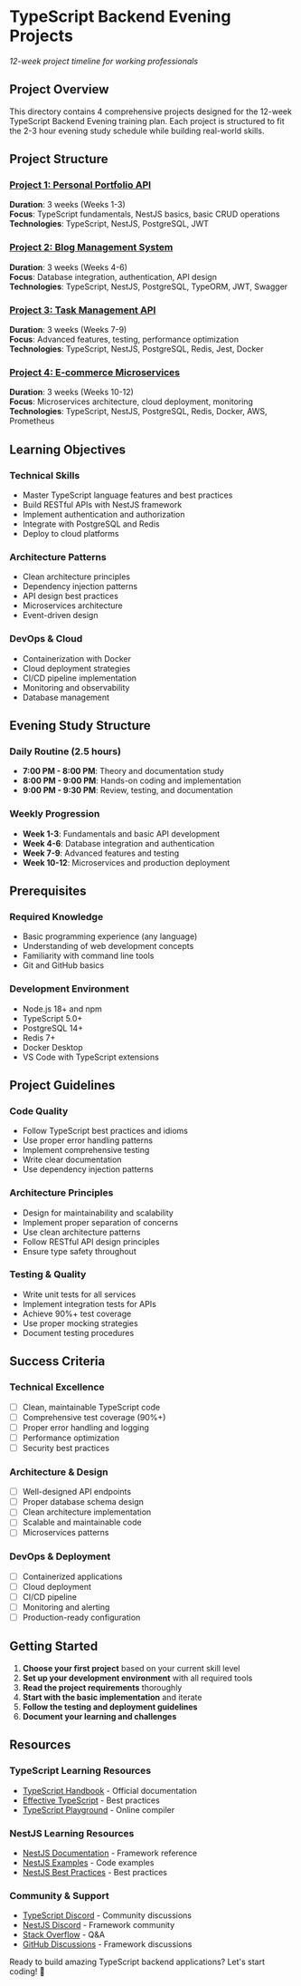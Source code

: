 # TypeScript Backend Evening Projects
*12-week project timeline for working professionals*

## Project Overview
This directory contains 4 comprehensive projects designed for the 12-week TypeScript Backend Evening training plan. Each project is structured to fit the 2-3 hour evening study schedule while building real-world skills.

## Project Structure

### [Project 1: Personal Portfolio API](./Project_1_Personal_Portfolio_API/)
**Duration**: 3 weeks (Weeks 1-3)  
**Focus**: TypeScript fundamentals, NestJS basics, basic CRUD operations  
**Technologies**: TypeScript, NestJS, PostgreSQL, JWT

### [Project 2: Blog Management System](./Project_2_Blog_Management_System/)
**Duration**: 3 weeks (Weeks 4-6)  
**Focus**: Database integration, authentication, API design  
**Technologies**: TypeScript, NestJS, PostgreSQL, TypeORM, JWT, Swagger

### [Project 3: Task Management API](./Project_3_Task_Management_API/)
**Duration**: 3 weeks (Weeks 7-9)  
**Focus**: Advanced features, testing, performance optimization  
**Technologies**: TypeScript, NestJS, PostgreSQL, Redis, Jest, Docker

### [Project 4: E-commerce Microservices](./Project_4_E_Commerce_Microservices/)
**Duration**: 3 weeks (Weeks 10-12)  
**Focus**: Microservices architecture, cloud deployment, monitoring  
**Technologies**: TypeScript, NestJS, PostgreSQL, Redis, Docker, AWS, Prometheus

## Learning Objectives

### **Technical Skills**
- Master TypeScript language features and best practices
- Build RESTful APIs with NestJS framework
- Implement authentication and authorization
- Integrate with PostgreSQL and Redis
- Deploy to cloud platforms

### **Architecture Patterns**
- Clean architecture principles
- Dependency injection patterns
- API design best practices
- Microservices architecture
- Event-driven design

### **DevOps & Cloud**
- Containerization with Docker
- Cloud deployment strategies
- CI/CD pipeline implementation
- Monitoring and observability
- Database management

## Evening Study Structure

### **Daily Routine (2.5 hours)**
- **7:00 PM - 8:00 PM**: Theory and documentation study
- **8:00 PM - 9:00 PM**: Hands-on coding and implementation
- **9:00 PM - 9:30 PM**: Review, testing, and documentation

### **Weekly Progression**
- **Week 1-3**: Fundamentals and basic API development
- **Week 4-6**: Database integration and authentication
- **Week 7-9**: Advanced features and testing
- **Week 10-12**: Microservices and production deployment

## Prerequisites

### **Required Knowledge**
- Basic programming experience (any language)
- Understanding of web development concepts
- Familiarity with command line tools
- Git and GitHub basics

### **Development Environment**
- Node.js 18+ and npm
- TypeScript 5.0+
- PostgreSQL 14+
- Redis 7+
- Docker Desktop
- VS Code with TypeScript extensions

## Project Guidelines

### **Code Quality**
- Follow TypeScript best practices and idioms
- Use proper error handling patterns
- Implement comprehensive testing
- Write clear documentation
- Use dependency injection patterns

### **Architecture Principles**
- Design for maintainability and scalability
- Implement proper separation of concerns
- Use clean architecture patterns
- Follow RESTful API design principles
- Ensure type safety throughout

### **Testing & Quality**
- Write unit tests for all services
- Implement integration tests for APIs
- Achieve 90%+ test coverage
- Use proper mocking strategies
- Document testing procedures

## Success Criteria

### **Technical Excellence**
- [ ] Clean, maintainable TypeScript code
- [ ] Comprehensive test coverage (90%+)
- [ ] Proper error handling and logging
- [ ] Performance optimization
- [ ] Security best practices

### **Architecture & Design**
- [ ] Well-designed API endpoints
- [ ] Proper database schema design
- [ ] Clean architecture implementation
- [ ] Scalable and maintainable code
- [ ] Microservices patterns

### **DevOps & Deployment**
- [ ] Containerized applications
- [ ] Cloud deployment
- [ ] CI/CD pipeline
- [ ] Monitoring and alerting
- [ ] Production-ready configuration

## Getting Started

1. **Choose your first project** based on your current skill level
2. **Set up your development environment** with all required tools
3. **Read the project requirements** thoroughly
4. **Start with the basic implementation** and iterate
5. **Follow the testing and deployment guidelines**
6. **Document your learning and challenges**

## Resources

### **TypeScript Learning Resources**
- [TypeScript Handbook](https://www.typescriptlang.org/docs/) - Official documentation
- [Effective TypeScript](https://effectivetypescript.com/) - Best practices
- [TypeScript Playground](https://www.typescriptlang.org/play) - Online compiler

### **NestJS Learning Resources**
- [NestJS Documentation](https://docs.nestjs.com/) - Framework reference
- [NestJS Examples](https://github.com/nestjs/nest/tree/master/sample) - Code examples
- [NestJS Best Practices](https://docs.nestjs.com/recipes/prisma) - Best practices

### **Community & Support**
- [TypeScript Discord](https://discord.gg/typescript) - Community discussions
- [NestJS Discord](https://discord.gg/nestjs) - Framework community
- [Stack Overflow](https://stackoverflow.com/questions/tagged/typescript) - Q&A
- [GitHub Discussions](https://github.com/nestjs/nest/discussions) - Framework discussions

Ready to build amazing TypeScript backend applications? Let's start coding! 🚀
